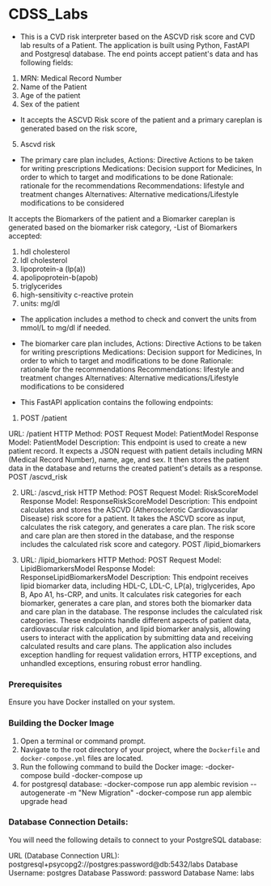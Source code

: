 # CDSS_Labs
- This is a CVD risk interpreter based on the ASCVD risk score and CVD lab results of a Patient.
The application is built using Python, FastAPI and Postgresql database. The end points accept patient's data and has following fields:
1. MRN: Medical Record Number
2. Name of the Patient
3. Age of the patient
4. Sex of the patient

- It accepts the ASCVD Risk score of the patient and a primary careplan is generated based on the risk score,
5. Ascvd risk

- The primary care plan includes,
Actions: Directive Actions to be taken for writing prescriptions
Medications: Decision support for Medicines, In order to which to target and modifications to be done
Rationale: rationale for the recommendations
Recommendations: lifestyle and treatment changes
Alternatives: Alternative medications/Lifestyle modifications to be considered

It accepts the Biomarkers of the patient and a Biomarker careplan is generated based on the biomarker risk category,
-List of Biomarkers accepted:
1. hdl cholesterol
2. ldl cholesterol
3. lipoprotein-a (lp(a))
4. apolipoprotein-b(apob)
5. triglycerides
6. high-sensitivity c-reactive protein
7. units: mg/dl

- The application includes a method to check and convert the units from mmol/L to mg/dl if needed.

- The biomarker care plan includes,
Actions: Directive Actions to be taken for writing prescriptions
Medications: Decision support for Medicines, In order to which to target and modifications to be done
Rationale: rationale for the recommendations
Recommendations: lifestyle and treatment changes
Alternatives: Alternative medications/Lifestyle modifications to be considered

- This FastAPI application contains the following endpoints:

1. POST /patient

URL: /patient
HTTP Method: POST
Request Model: PatientModel
Response Model: PatientModel
Description: This endpoint is used to create a new patient record. It expects a JSON request with patient details including MRN (Medical Record Number), name, age, and sex. It then stores the patient data in the database and returns the created patient's details as a response.
POST /ascvd_risk

2. URL: /ascvd_risk
HTTP Method: POST
Request Model: RiskScoreModel
Response Model: ResponseRiskScoreModel
Description: This endpoint calculates and stores the ASCVD (Atherosclerotic Cardiovascular Disease) risk score for a patient. It takes the ASCVD score as input, calculates the risk category, and generates a care plan. The risk score and care plan are then stored in the database, and the response includes the calculated risk score and category.
POST /lipid_biomarkers

3. URL: /lipid_biomarkers
HTTP Method: POST
Request Model: LipidBiomarkersModel
Response Model: ResponseLipidBiomarkersModel
Description: This endpoint receives lipid biomarker data, including HDL-C, LDL-C, LP(a), triglycerides, Apo B, Apo A1, hs-CRP, and units. It calculates risk categories for each biomarker, generates a care plan, and stores both the biomarker data and care plan in the database. The response includes the calculated risk categories.
These endpoints handle different aspects of patient data, cardiovascular risk calculation, and lipid biomarker analysis, allowing users to interact with the application by submitting data and receiving calculated results and care plans. The application also includes exception handling for request validation errors, HTTP exceptions, and unhandled exceptions, ensuring robust error handling.

### Prerequisites

Ensure you have Docker installed on your system.

### Building the Docker Image

1. Open a terminal or command prompt.
2. Navigate to the root directory of your project, where the `Dockerfile` and `docker-compose.yml` files are located.
3. Run the following command to build the Docker image:
-docker-compose build
-docker-compose up
3. for postgresql database:
-docker-compose run app alembic revision --autogenerate -m "New Migration"
-docker-compose run app alembic upgrade head

### Database Connection Details:
You will need the following details to connect to your PostgreSQL database:

URL (Database Connection URL): postgresql+psycopg2://postgres:password@db:5432/labs
Database Username: postgres
Database Password: password
Database Name: labs

